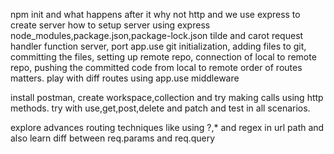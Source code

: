 npm init and what happens after it
why not http and we use express to create server
how to setup server using express
node_modules,package.json,package-lock.json
tilde and carot
request handler function
server, port
app.use
git initialization, adding files to git, committing the files, setting up remote repo, connection of local to remote repo, pushing the committed code from local to remote
order of routes matters. play with diff routes using app.use middleware

install postman, create workspace,collection and try making calls using http methods. try with use,get,post,delete and patch and test in all scenarios. 

explore advances routing techniques like using ?,* and regex in url path and also learn diff between req.params and req.query